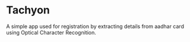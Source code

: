 # Tachyon
A simple app used for registration by extracting details from aadhar card using Optical Character Recognition.
